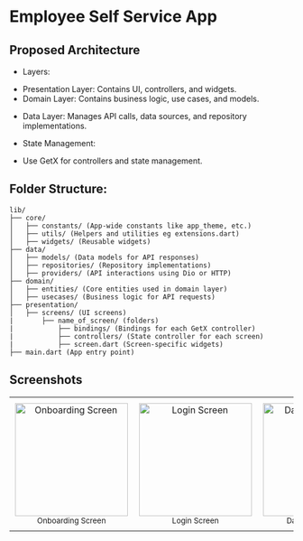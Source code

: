 # Employee Self Service App

## Proposed Architecture
* Layers:

- Presentation Layer: Contains UI, controllers, and widgets.
- Domain Layer: Contains business logic, use cases, and models.

* Data Layer: Manages API calls, data sources, and repository implementations.

* State Management:
- Use GetX for controllers and state management.

## Folder Structure:
```
lib/
├── core/
│   ├── constants/ (App-wide constants like app_theme, etc.)
│   ├── utils/ (Helpers and utilities eg extensions.dart)
│   ├── widgets/ (Reusable widgets)
├── data/
│   ├── models/ (Data models for API responses)
│   ├── repositories/ (Repository implementations)
│   ├── providers/ (API interactions using Dio or HTTP)
├── domain/
│   ├── entities/ (Core entities used in domain layer)
│   ├── usecases/ (Business logic for API requests)
├── presentation/
│   ├── screens/ (UI screens)
|       ├── name_of_screen/ (folders)
|           ├── bindings/ (Bindings for each GetX controller)
|           ├── controllers/ (State controller for each screen)
|           ├── screen.dart (Screen-specific widgets)
├── main.dart (App entry point)
```

## Screenshots

<div align="center">
  <table>
    <tr>
      <td align="center" style="padding:10px;">
        <img src="https://github.com/Jason-Omondi/python-journey/blob/main/splash.PNG" width="200" alt="Onboarding Screen"/>
        <br/>
        <small>Onboarding Screen</small>
      </td>
      <td align="center" style="padding:10px;">
        <img src="https://github.com/Jason-Omondi/python-journey/blob/main/login.PNG" width="200" alt="Login Screen"/>
        <br/>
        <small>Login Screen</small>
      </td>
      <td align="center" style="padding:10px;">
        <img src="https://github.com/Jason-Omondi/python-journey/blob/main/dashboard.PNG" width="200" alt="Dashboard Screen"/>
        <br/>
        <small>Dashboard Screen</small>
      </td>
    </tr>
  </table>
</div>



